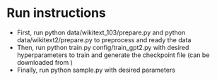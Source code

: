 
# Run instructions

- First, run python data/wikitext_103/prepare.py and python data/wikitext2/prepare.py to preprocess and ready the data
- Then, run python train.py config/train_gpt2.py with desired hyperparameters to train and generate the checkpoint file (can be downloaded from )
- Finally, run python sample.py with desired parameters
